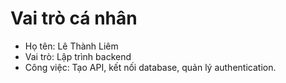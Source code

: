 # Vai trò cá nhân
- Họ tên: Lê Thành Liêm
- Vai trò: Lập trình backend
- Công việc: Tạo API, kết nối database, quản lý authentication.

